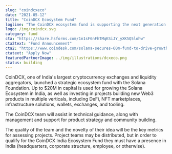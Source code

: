 ```yaml
---
slug: "coindcxeco"
date: "2021-05-12"
title: "CoinDCX Ecosystem Fund"
logline: "The CoinDCX ecosystem fund is supporting the next generation of Web3 developers in India interested in learning and building on the Solana Network."
logo: /img/coindcx.svg
category: fund
cta: "https://share.hsforms.com/1n1sF6nFhTMqKSiJY_yXK5Q5lohw"
cta2text: "Fund Announcement"
cta2: "https://www.coindesk.com/solana-secures-60m-fund-to-drive-growth-in-emerging-markets"
ctatext: "Apply Now"
featuredPartnerImage: ../img/illustrations/dcxeco.png
status: building
---
```


CoinDCX, one of India's largest cryptocurrency exchanges and liquidity aggregators, launched a strategic ecosystem fund with the Solana Foundation. Up to $20M in capital is used for growing the Solana Ecosystem in India, as well as investing in projects building new Web3 products in multiple verticals, including DeFi, NFT marketplaces, infrastructure solutions, wallets, exchanges, and tooling.

The CoinDCX team will assist in technical guidance, along with management and support for product strategy and community building.

The quality of the team and the novelty of their idea will be the key metrics for assessing projects. Project teams may be distributed, but in order to qualify for the CoinDCX India Ecosystem Fund they must have a presence in India (headquarters, corporate structure, employee, or otherwise).
